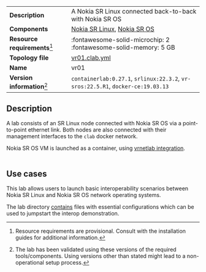 |                               |                                                                                  |
| ----------------------------- | -------------------------------------------------------------------------------- |
| **Description**               | A Nokia SR Linux connected back-to-back with Nokia SR OS                         |
| **Components**                | [Nokia SR Linux][srl], [Nokia SR OS][sros]                                       |
| **Resource requirements**[^1] | :fontawesome-solid-microchip: 2 <br/>:fontawesome-solid-memory: 5 GB             |
| **Topology file**             | [vr01.clab.yml][topofile]                                                        |
| **Name**                      | vr01                                                                             |
| **Version information**[^2]   | `containerlab:0.27.1`, `srlinux:22.3.2`, `vr-sros:22.5.R1`, `docker-ce:19.03.13` |

## Description
A lab consists of an SR Linux node connected with Nokia SR OS via a point-to-point ethernet link. Both nodes are also connected with their management interfaces to the `clab` docker network.

Nokia SR OS VM is launched as a container, using [vrnetlab integration](../manual/vrnetlab.md).

<div class="mxgraph" style="max-width:100%;border:1px solid transparent;margin:0 auto; display:block;" data-mxgraph="{&quot;page&quot;:0,&quot;zoom&quot;:1.5,&quot;highlight&quot;:&quot;#0000ff&quot;,&quot;nav&quot;:true,&quot;check-visible-state&quot;:true,&quot;resize&quot;:true,&quot;url&quot;:&quot;https://raw.githubusercontent.com/srl-labs/containerlab/diagrams/vr01.drawio&quot;}"></div>

## Use cases
This lab allows users to launch basic interoperability scenarios between Nokia SR Linux and Nokia SR OS network operating systems.

The lab directory [contains](https://github.com/srl-labs/containerlab/tree/master/lab-examples/vr01) files with essential configurations which can be used to jumpstart the interop demonstration.

[srl]: https://www.nokia.com/networks/products/service-router-linux-NOS/
[sros]: https://www.nokia.com/networks/products/service-router-operating-system/
[topofile]: https://github.com/srl-labs/containerlab/tree/master/lab-examples/vr01/vr01.clab.yml

[^1]: Resource requirements are provisional. Consult with the installation guides for additional information.
[^2]: The lab has been validated using these versions of the required tools/components. Using versions other than stated might lead to a non-operational setup process.

<script type="text/javascript" src="https://viewer.diagrams.net/js/viewer-static.min.js" async></script>